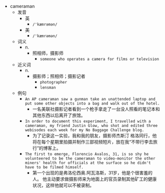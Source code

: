 - cameraman
  - 发音
    - 英
      - `/'kæmrəmən/`
    - 美
      - `/'kæmrəmən/`
  - 词义
    - n.
      - 照相师，摄影师
        - `someone who operates a camera for films or television`
  - 近义词
    - n.
      - 摄影师；照相师；摄影记者
        - `photographer`
        - `lensman`
  - 例句
    - `An AP cameraman saw a gunman take an unattended laptop and put some other objects into a bag and walk out of the hotel.`
      - 一名美联社摄影记者看到一个枪手拿走了一台没人照看的笔记本和其他东西以后离开了旅馆。
    - `In order to document this experiment, I travelled with a cameraman, my friend Justin Glow, who shot and edited three webisodes each week for my No Baggage Challenge blog.`
      - 为了记录这一实验，我和我的朋友，摄影师杰斯汀 格洛同行，他将在每个星期里拍摄并制作三部视频短片，放在我“不带行李去旅行”的博客上。
    - `The first to emerge, Florencio Avalos, 31, is so shy he volunteered to be the cameraman to video-monitor the other miners' health for officials at the surface so he didn't have to be filmed himself.`
      - 第一个出现的是弗洛伦西奥.阿瓦洛斯，31岁，他是个很害羞的人。 他主动要求做摄影师来为地面上的官员录制其他矿工的健康状况，这样他就可以不被录制。

